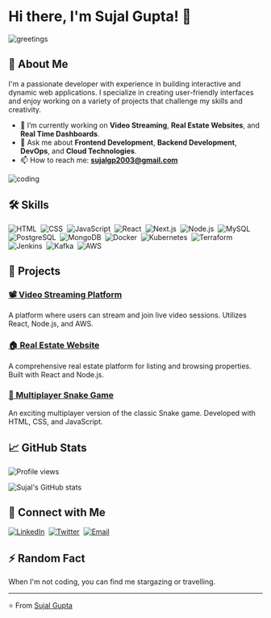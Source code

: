 # Hi there, I'm Sujal Gupta! 👋


![greetings](https://media.giphy.com/media/3ornk57KwDXf81rjWM/giphy.gif?cid=790b7611ssa0zanw2eoxjzuq52j47dh0nzv0pkesvkodqfq6&ep=v1_gifs_search&rid=giphy.gif&ct=g)


## 🚀 About Me

I'm a passionate developer with experience in building interactive and dynamic web applications. I specialize in creating user-friendly interfaces and enjoy working on a variety of projects that challenge my skills and creativity.

- 🌱 I’m currently working on **Video Streaming**, **Real Estate Websites**, and **Real Time Dashboards**.
- 💬 Ask me about **Frontend Development**, **Backend Development**, **DevOps**, and **Cloud Technologies**.
- 📫 How to reach me: **[sujalgp2003@gmail.com](mailto:sujalgp2003@gmail.com)**



![coding](https://media.giphy.com/media/3oKIPnAiaMCws8nOsE/giphy.gif?cid=790b7611pg8jwo23r3s0sh3f2625b2xyuakpp3kczysveuxw&ep=v1_gifs_search&rid=giphy.gif&ct=g)



## 🛠️ Skills

![HTML](https://img.shields.io/badge/-HTML-05122A?style=flat&logo=HTML5)&nbsp;
![CSS](https://img.shields.io/badge/-CSS-05122A?style=flat&logo=CSS3&logoColor=1572B6)&nbsp;
![JavaScript](https://img.shields.io/badge/-JavaScript-05122A?style=flat&logo=javascript)&nbsp;
![React](https://img.shields.io/badge/-React-05122A?style=flat&logo=react)&nbsp;
![Next.js](https://img.shields.io/badge/-Next.js-05122A?style=flat&logo=next.js)&nbsp;
![Node.js](https://img.shields.io/badge/-Node.js-05122A?style=flat&logo=node.js)&nbsp;
![MySQL](https://img.shields.io/badge/-MySQL-05122A?style=flat&logo=mysql)&nbsp;
![PostgreSQL](https://img.shields.io/badge/-PostgreSQL-05122A?style=flat&logo=postgresql)&nbsp;
![MongoDB](https://img.shields.io/badge/-MongoDB-05122A?style=flat&logo=mongodb)&nbsp;
![Docker](https://img.shields.io/badge/-Docker-05122A?style=flat&logo=docker)&nbsp;
![Kubernetes](https://img.shields.io/badge/-Kubernetes-05122A?style=flat&logo=kubernetes)&nbsp;
![Terraform](https://img.shields.io/badge/-Terraform-05122A?style=flat&logo=terraform)&nbsp;
![Jenkins](https://img.shields.io/badge/-Jenkins-05122A?style=flat&logo=jenkins)&nbsp;
![Kafka](https://img.shields.io/badge/-Kafka-05122A?style=flat&logo=apache-kafka)&nbsp;
![AWS](https://img.shields.io/badge/-AWS-05122A?style=flat&logo=amazon-aws)&nbsp;

## 🌟 Projects

### [📽️ Video Streaming Platform](https://github.com/sujal-98/videostreamer)
A platform where users can stream and join live video sessions. Utilizes React, Node.js, and AWS.

### [🏠 Real Estate Website](https://github.com/sujal-98/realestate)
A comprehensive real estate platform for listing and browsing properties. Built with React and Node.js.

### [🐍 Multiplayer Snake Game](https://github.com/sujal-98/snake-online)
An exciting multiplayer version of the classic Snake game. Developed with HTML, CSS, and JavaScript.

## 📈 GitHub Stats

![Profile views](https://komarev.com/ghpvc/?username=sujal-98&color=brightgreen)

![Sujal's GitHub stats](https://github-readme-stats.vercel.app/api?username=sujal-98&show_icons=true&theme=radical)

## 🔗 Connect with Me

[![LinkedIn](https://img.shields.io/badge/-LinkedIn-05122A?style=flat&logo=linkedin)](https://www.linkedin.com/in/sujal-gupta-117154247/)&nbsp;
[![Twitter](https://img.shields.io/badge/-Twitter-05122A?style=flat&logo=twitter)](https://x.com/sujalgupta1412)&nbsp;
[![Email](https://img.shields.io/badge/-Email-05122A?style=flat&logo=gmail)](mailto:sujalgp2003@gmail.com)&nbsp;

## ⚡ Random Fact

When I'm not coding, you can find me stargazing or travelling.

---

⭐️ From [Sujal Gupta](https://github.com/sujal-98)
